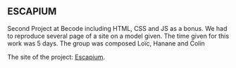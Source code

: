 ## ESCAPIUM

Second Project at Becode including HTML, CSS and JS as a bonus. We had to reproduce several page of a site on a model given.
The time given for this work was 5 days.
The group was composed Loïc, Hanane and Colin

The site of the project: [Escapium](https://becodeorg.github.io/hamilton-7-escapium-hacolo/).
